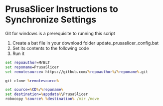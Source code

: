 # PrusaSlicer Instructions to Synchronize Settings
Git for windows is a prerequisite to running this script
1. Create a bat file in your download folder update_prusaslicer_config.bat
2. Set its contents to the following code
3. Run it
```bat
set repoauthor=MrBLT
set reponame=PrusaSlicer
set remotesource= https://github.com/%repoauthor%/%reponame%.git 

git clone %remotesource%

set source=%CD%/%reponame%
set destination=%appdata%\PrusaSlicer
robocopy %source% %destination% /mir /move
```
